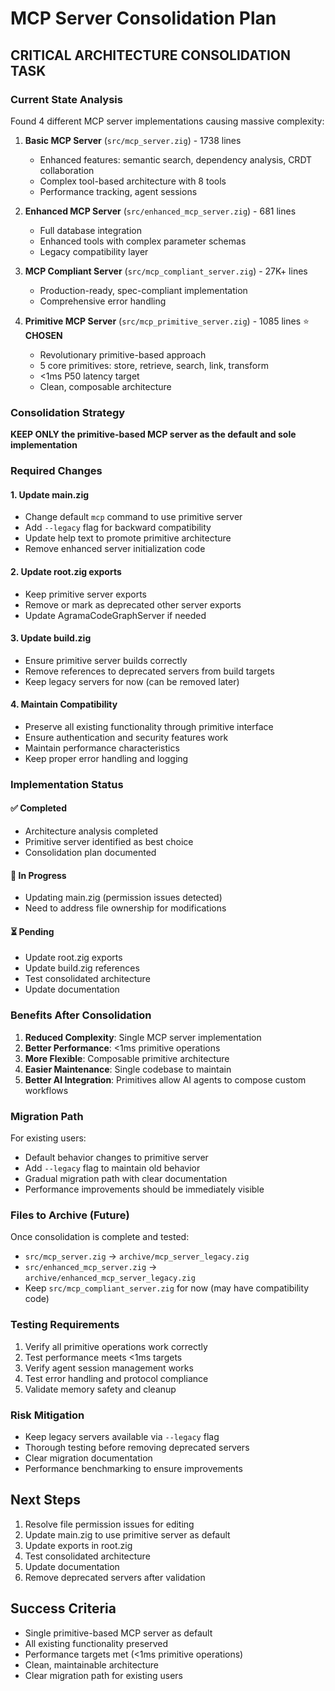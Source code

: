 # MCP Server Consolidation Plan

## CRITICAL ARCHITECTURE CONSOLIDATION TASK

### Current State Analysis

Found 4 different MCP server implementations causing massive complexity:

1. **Basic MCP Server** (`src/mcp_server.zig`) - 1738 lines
   - Enhanced features: semantic search, dependency analysis, CRDT collaboration
   - Complex tool-based architecture with 8 tools
   - Performance tracking, agent sessions

2. **Enhanced MCP Server** (`src/enhanced_mcp_server.zig`) - 681 lines
   - Full database integration
   - Enhanced tools with complex parameter schemas
   - Legacy compatibility layer

3. **MCP Compliant Server** (`src/mcp_compliant_server.zig`) - 27K+ lines
   - Production-ready, spec-compliant implementation
   - Comprehensive error handling

4. **Primitive MCP Server** (`src/mcp_primitive_server.zig`) - 1085 lines ⭐ **CHOSEN**
   - Revolutionary primitive-based approach
   - 5 core primitives: store, retrieve, search, link, transform
   - <1ms P50 latency target
   - Clean, composable architecture

### Consolidation Strategy

**KEEP ONLY the primitive-based MCP server as the default and sole implementation**

### Required Changes

#### 1. Update main.zig
- Change default `mcp` command to use primitive server
- Add `--legacy` flag for backward compatibility
- Update help text to promote primitive architecture
- Remove enhanced server initialization code

#### 2. Update root.zig exports
- Keep primitive server exports
- Remove or mark as deprecated other server exports
- Update AgramaCodeGraphServer if needed

#### 3. Update build.zig
- Ensure primitive server builds correctly
- Remove references to deprecated servers from build targets
- Keep legacy servers for now (can be removed later)

#### 4. Maintain Compatibility
- Preserve all existing functionality through primitive interface
- Ensure authentication and security features work
- Maintain performance characteristics
- Keep proper error handling and logging

### Implementation Status

#### ✅ Completed
- Architecture analysis completed
- Primitive server identified as best choice
- Consolidation plan documented

#### 🚧 In Progress
- Updating main.zig (permission issues detected)
- Need to address file ownership for modifications

#### ⏳ Pending
- Update root.zig exports
- Update build.zig references
- Test consolidated architecture
- Update documentation

### Benefits After Consolidation

1. **Reduced Complexity**: Single MCP server implementation
2. **Better Performance**: <1ms primitive operations
3. **More Flexible**: Composable primitive architecture
4. **Easier Maintenance**: Single codebase to maintain
5. **Better AI Integration**: Primitives allow AI agents to compose custom workflows

### Migration Path

For existing users:
- Default behavior changes to primitive server
- Add `--legacy` flag to maintain old behavior
- Gradual migration path with clear documentation
- Performance improvements should be immediately visible

### Files to Archive (Future)

Once consolidation is complete and tested:
- `src/mcp_server.zig` → `archive/mcp_server_legacy.zig`
- `src/enhanced_mcp_server.zig` → `archive/enhanced_mcp_server_legacy.zig`
- Keep `src/mcp_compliant_server.zig` for now (may have compatibility code)

### Testing Requirements

1. Verify all primitive operations work correctly
2. Test performance meets <1ms targets
3. Verify agent session management works
4. Test error handling and protocol compliance
5. Validate memory safety and cleanup

### Risk Mitigation

- Keep legacy servers available via `--legacy` flag
- Thorough testing before removing deprecated servers
- Clear migration documentation
- Performance benchmarking to ensure improvements

## Next Steps

1. Resolve file permission issues for editing
2. Update main.zig to use primitive server as default
3. Update exports in root.zig
4. Test consolidated architecture
5. Update documentation
6. Remove deprecated servers after validation

## Success Criteria

- Single primitive-based MCP server as default
- All existing functionality preserved
- Performance targets met (<1ms primitive operations)
- Clean, maintainable architecture
- Clear migration path for existing users